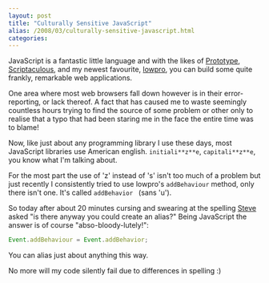 ```yaml
---
layout: post
title: "Culturally Sensitive JavaScript"
alias: /2008/03/culturally-sensitive-javascript.html
categories:
---
```

JavaScript is a fantastic little language and with the likes of [Prototype](http://www.prototypejs.org/), [Scriptaculous](http://script.aculo.us/), and my newest favourite, [lowpro](http://lowpro.stikipad.com/), you can build some quite frankly, remarkable web applications.

One area where most web browsers fall down however is in their error-reporting, or lack thereof. A fact that has caused me to waste seemingly countless hours trying to find the source of some problem or other only to realise that a typo that had been staring me in the face the entire time was to blame!

Now, like just about any programming library I use these days, most JavaScript libraries use American english. `initiali**z**e`, `capitali**z**e`, you know what I'm talking about.

For the most part the use of 'z' instead of 's' isn't too much of a problem but just recently I consistently tried to use lowpro's `addBehaviour` method, only there isn't one. It's called `addBehavior ` (sans 'u').

So today after about 20 minutes cursing and swearing at the spelling [Steve](http://steve.cogentconsulting.com.au/) asked "is there anyway you could create an alias?" Being JavaScript the answer is of course "abso-bloody-lutely!":

``` javascript
Event.addBehaviour = Event.addBehavior;
```

You can alias just about anything this way.

No more will my code silently fail due to differences in spelling :)
